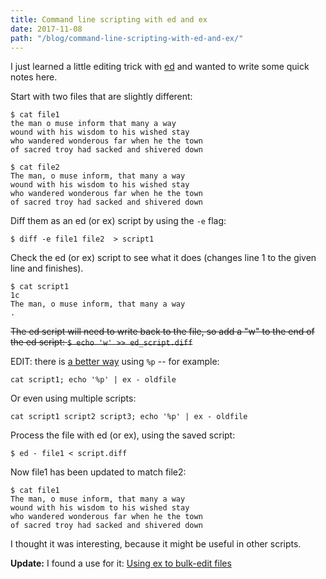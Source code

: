 ```yaml
---
title: Command line scripting with ed and ex
date: 2017-11-08
path: "/blog/command-line-scripting-with-ed-and-ex/"
---
```


I just learned a little editing trick with <a href="https://en.wikipedia.org/wiki/Ed_(text_editor)">ed</a> and wanted to write some quick notes here.

Start with two files that are slightly different:

```
$ cat file1
the man o muse inform that many a way
wound with his wisdom to his wished stay
who wandered wonderous far when he the town
of sacred troy had sacked and shivered down
```

```
$ cat file2
The man, o muse inform, that many a way
wound with his wisdom to his wished stay
who wandered wonderous far when he the town
of sacred troy had sacked and shivered down
```

Diff them as an ed (or ex) script by using the `-e` flag:

```
$ diff -e file1 file2  > script1
```

Check the ed (or ex) script to see what it does (changes line 1 to the given line and finishes).

```
$ cat script1
1c
The man, o muse inform, that many a way
.
```

<del>The ed script will need to write back to the file, so add a "w" to the end of the ed script: `$ echo 'w' >> ed_script.diff`</del>

EDIT: there is <a href="http://www.linuxdevcenter.com/pub/a/linux/lpt/28_09.html">a better way</a> using `%p` -- for example:

```
cat script1; echo '%p' | ex - oldfile
```

Or even using multiple scripts:

```
cat script1 script2 script3; echo '%p' | ex - oldfile
```

Process the file with ed (or ex), using the saved script:

```
$ ed - file1 < script.diff
```

Now file1 has been updated to match file2:

```
$ cat file1
The man, o muse inform, that many a way
wound with his wisdom to his wished stay
who wandered wonderous far when he the town
of sacred troy had sacked and shivered down
```

I thought it was interesting, because it might be useful in other scripts.

<strong>Update:</strong> I found a use for it: <a href="https://codeselfstudy.com/blogs/using-ex-to-bulk-edit-files">Using ex to bulk-edit files</a>
